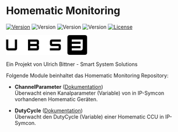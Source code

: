# Homematic Monitoring

[![Version](https://img.shields.io/badge/Symcon_Version-5.1>-red.svg)](https://www.symcon.de/service/dokumentation/entwicklerbereich/sdk-tools/sdk-php/)
![Version](https://img.shields.io/badge/Modul_Version-1.00-blue.svg)
![Version](https://img.shields.io/badge/Modul_Build-1-blue.svg)
![Version](https://img.shields.io/badge/Code-PHP-blue.svg)
[![License](https://img.shields.io/badge/License-CC%20BY--NC--SA%204.0-green.svg)](https://creativecommons.org/licenses/by-nc-sa/4.0/)  

![Logo](imgs/ubs3_logo.png)  

Ein Projekt von Ulrich Bittner - Smart System Solutions  

Folgende Module beinhaltet das Homematic Monitoring Repository:

- __ChannelParameter__ ([Dokumentation](ChannelParameter))  
	Überwacht einen Kanalparameter (Variable) von in IP-Symcon vorhandenen Homematic Geräten.
	
- __DutyCycle__ ([Dokumentation](DutyCycle))  
	Überwacht den DutyCycle (Variable) einer Homematic CCU in IP-Symcon.
	